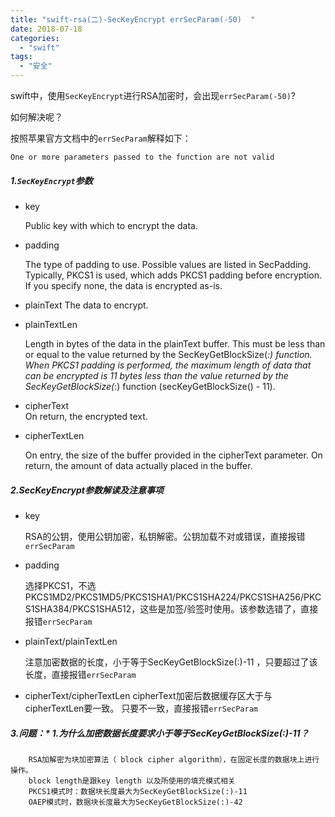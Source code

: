 ```yaml
---
title: "swift-rsa(二)-SecKeyEncrypt errSecParam(-50)  "
date: 2018-07-18
categories:
  - "swift"
tags:
  - "安全"
---
```

<!--more-->

swift中，使用`SecKeyEncrypt`进行RSA加密时，会出现`errSecParam(-50)`?

如何解决呢？

按照苹果官方文档中的`errSecParam`解释如下：

	One or more parameters passed to the function are not valid

##### 1.`SecKeyEncrypt`参数	
* key	
	
	Public key with which to encrypt the data.
* padding	

     The type of padding to use. Possible values are listed in SecPadding. Typically, PKCS1 is used, which adds PKCS1 padding before encryption. If you specify none, the data is encrypted as-is.

* plainText	
     	The data to encrypt.
* plainTextLen	

	Length in bytes of the data in the plainText buffer. This must be less than or equal to the value returned by the SecKeyGetBlockSize(_:) function. When PKCS1 padding is performed, the maximum length of data that can be encrypted is 11 bytes less than the value returned by the SecKeyGetBlockSize(_:) function (secKeyGetBlockSize() - 11).
	
* cipherText	
On return, the encrypted text.

* cipherTextLen	

	On entry, the size of the buffer provided in the cipherText parameter. On return, the amount of data actually placed in the buffer.

##### 2.SecKeyEncrypt参数解读及注意事项
* key 
   
    RSA的公钥，使用公钥加密，私钥解密。公钥加载不对或错误，直接报错`errSecParam`

* padding

	选择PKCS1，不选PKCS1MD2/PKCS1MD5/PKCS1SHA1/PKCS1SHA224/PKCS1SHA256/PKCS1SHA384/PKCS1SHA512，这些是加签/验签时使用。该参数选错了，直接报错`errSecParam`

* plainText/plainTextLen
  
  注意加密数据的长度，小于等于SecKeyGetBlockSize(:)-11 ，只要超过了该长度，直接报错`errSecParam`
  
* cipherText/cipherTextLen 
   cipherText加密后数据缓存区大于与cipherTextLen要一致。
   只要不一致，直接报错`errSecParam`
   
##### 3.问题：* 1.为什么加密数据长度要求小于等于SecKeyGetBlockSize(:)-11？

		RSA加解密为块加密算法（ block cipher algorithm），在固定长度的数据块上进行操作。
		block length是跟key length 以及所使用的填充模式相关
		PKCS1模式时：数据块长度最大为SecKeyGetBlockSize(:)-11
		OAEP模式时，数据块长度最大为SecKeyGetBlockSize(:)-42
   